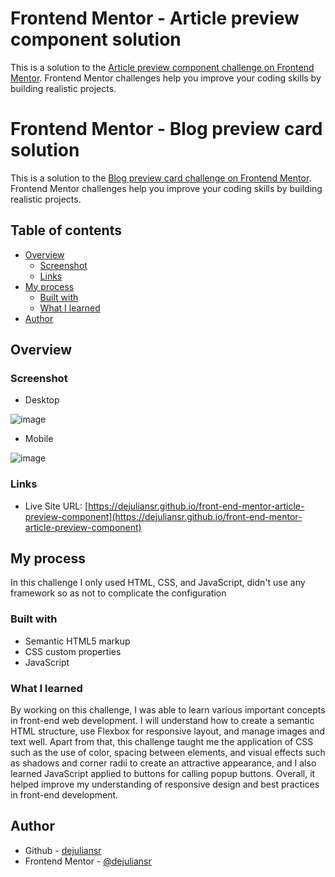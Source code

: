 # Frontend Mentor - Article preview component solution

This is a solution to the [Article preview component challenge on Frontend Mentor](https://www.frontendmentor.io/challenges/article-preview-component-dYBN_pYFT). Frontend Mentor challenges help you improve your coding skills by building realistic projects. 

# Frontend Mentor - Blog preview card solution

This is a solution to the [Blog preview card challenge on Frontend Mentor](https://www.frontendmentor.io/challenges/blog-preview-card-ckPaj01IcS). Frontend Mentor challenges help you improve your coding skills by building realistic projects. 

## Table of contents

- [Overview](#overview)
  - [Screenshot](#screenshot)
  - [Links](#links)
- [My process](#my-process)
  - [Built with](#built-with)
  - [What I learned](#what-i-learned)
- [Author](#author)

## Overview

### Screenshot

- Desktop

![image](https://github.com/user-attachments/assets/660a016b-d89b-4a75-a777-1a10aa62902d)

- Mobile
  
![image](https://github.com/user-attachments/assets/22fcf317-bf86-4a6f-8e15-7b8ea73e589d)

### Links

- Live Site URL: [https://dejuliansr.github.io/front-end-mentor-article-preview-component](https://dejuliansr.github.io/front-end-mentor-article-preview-component)

## My process

In this challenge I only used HTML, CSS, and JavaScript, didn't use any framework so as not to complicate the configuration

### Built with

- Semantic HTML5 markup
- CSS custom properties
- JavaScript

### What I learned

By working on this challenge, I was able to learn various important concepts in front-end web development. I will understand how to create a semantic HTML structure, use Flexbox for responsive layout, and manage images and text well. Apart from that, this challenge taught me the application of CSS such as the use of color, spacing between elements, and visual effects such as shadows and corner radii to create an attractive appearance, and I also learned JavaScript applied to buttons for calling popup buttons. Overall, it helped improve my understanding of responsive design and best practices in front-end development.

## Author

- Github - [dejuliansr](https://github.com/dejuliansr)
- Frontend Mentor - [@dejuliansr](https://www.frontendmentor.io/profile/dejuliansr)
